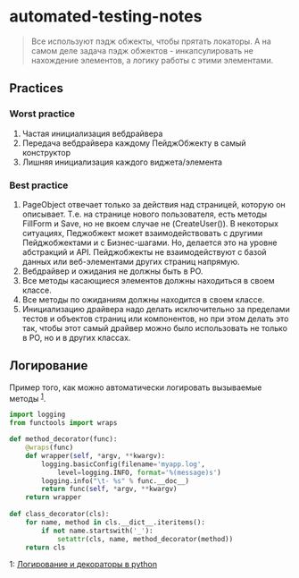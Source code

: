 # automated-testing-notes

> Все используют пэдж обжекты, чтобы прятать локаторы. А на самом деле задача пэдж обжектов - инкапсулировать не нахождение элементов, а логику работы с этими элементами.

## Practices

### Worst practice

1. Частая инициализация вебдрайвера
2. Передача вебдрайвера каждому ПейджОбжекту в самый конструктор
3. Лишняя инициализация каждого виджета/элемента

### Best practice

1. PageObject отвечает только за действия над страницей, которую он описывает. Т.е. на странице нового пользователя, есть методы FillForm и Save, но не вкоем случае не (CreateUser()). В некоторых ситуациях, Педжобжект может взаимодействовать с другими Пейджобжектами и с Бизнес-шагами. Но, делается это на уровне абстракций и API. Пейджобжекты не взаимодействуют с базой данных или веб-элементами других страниц напрямую.
2. Вебдрайвер и ожидания не должны быть в PO.
3. Все методы касающиеся элементов должны находиться в своем классе.
4. Все методы по ожиданиям должны находится в своем классе.
5. Инициализацию драйвера надо делать исключительно за пределами тестов и объектов страниц или компонентов, но при этом делать это так, чтобы этот самый драйвер можно было использовать не только в PO, но и в других классах.

## Логирование

Пример того, как можно автоматически логировать вызываемые методы <sup>[1](#fn1)</sup>.

```python
import logging
from functools import wraps

def method_decorator(func):
    @wraps(func)
    def wrapper(self, *argv, **kwargv):
        logging.basicConfig(filename='myapp.log', 
            level=logging.INFO, format='%(message)s')
        logging.info("\t- %s" % func.__doc__)
        return func(self, *argv, **kwargv)
    return wrapper
 
def class_decorator(cls):
    for name, method in cls.__dict__.iteritems():
        if not name.startswith('_'):
            setattr(cls, name, method_decorator(method))
    return cls
```

<a name="fn1">1</a>: [Логирование и декораторы в python](http://poliarush.com/working/development/logging-and-decorators-in-python.html)
